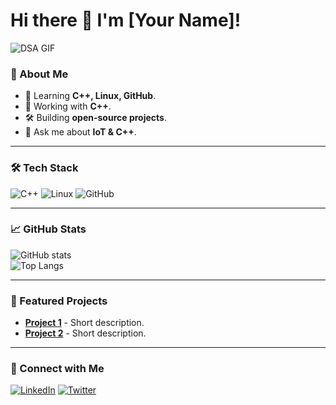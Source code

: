 # Hi there 👋 I'm [Your Name]!

![DSA GIF](https://media.giphy.com/media/26tn33aiTi1jkl6H6/giphy.gif)

### 🚀 About Me
- 🌱 Learning **C++, Linux, GitHub**.
- 🔧 Working with **C++**.
- 🛠 Building **open-source projects**.
- 💬 Ask me about **IoT & C++**.

---

### 🛠 Tech Stack
![C++](https://img.shields.io/badge/-C++-00599C?style=flat&logo=c%2B%2B&logoColor=white) 
![Linux](https://img.shields.io/badge/-Linux-FCC624?style=flat&logo=linux&logoColor=black) 
![GitHub](https://img.shields.io/badge/-GitHub-181717?style=flat&logo=github&logoColor=white)

---

### 📈 GitHub Stats
![GitHub stats](https://github-readme-stats.vercel.app/api?username=yourusername&show_icons=true&theme=radical)  
![Top Langs](https://github-readme-stats.vercel.app/api/top-langs/?username=yourusername&layout=compact&theme=radical)

---

### 🌟 Featured Projects
- [**Project 1**](https://github.com/yourusername/project-1) - Short description.
- [**Project 2**](https://github.com/yourusername/project-2) - Short description.

---

### 🤝 Connect with Me
[![LinkedIn](https://img.shields.io/badge/-LinkedIn-0077B5?style=flat&logo=linkedin&logoColor=white)](https://linkedin.com/in/yourusername) 
[![Twitter](https://img.shields.io/badge/-Twitter-1DA1F2?style=flat&logo=twitter&logoColor=white)](https://twitter.com/yourusername)
